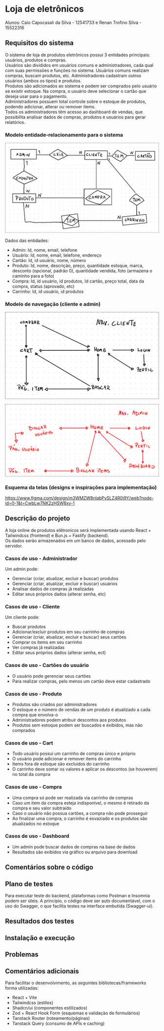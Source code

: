 # Loja de eletrônicos
Alunos: Caio Capocasali da Silva - 12541733 e Renan Trofino Silva - 15522316

## Requisitos do sistema
O sistema de loja de produtos eletrônicos possui 3 entidades principais: usuários, produtos e compras. </br>
Usuários são divididos em usuários comuns e administradores, cada qual com suas permissões e funções no sistema. Usuários comuns realizam compras, buscam produtos, etc. Administradores cadastram outros usuários (ambos os tipos) e produtos. </br>
Produtos são adicionados ao sistema e podem ser comprados pelo usuário se existir estoque. Na compra, o usuário deve selecionar o cartão que deseja usar para o pagamento. </br>
Administradores possuem total controle sobre o estoque de produtos, podendo adicionar, alterar ou remover items. </br>
Todos os administradores têm acesso ao dashboard de vendas, que possibilita analisar dados de compras, produtos e usuários para gerar relatórios. </br>

### Modelo entidade-relacionamento para o sistema

![MER](./diagramas/MER.png)

Dados das entidades:</br>
- Admin: Id, nome, email, telefone
- Usuário: Id, nome, email, telefone, endereço
- Cartão: Id, id usuário, nome, número
- Produto: Id, nome, descrição, preço, quantidade estoque, marca, desconto (opcional, padrão 0), quantidade vendida, foto (armazena o caminho para a foto)
- Compra: Id, id usuário, id produtos, Id cartão, preço total, data da compra, status (aprovado, etc)
- Carrinho: Id, id usuário, id produtos

### Modelo de navegação (cliente e admin)
![Navegação cliente](./diagramas/nav_cliente.png)
</br>

![Navegação admin](./diagramas/nav_admin.png)

### Esquema da telas (designs e inspirações para implementação)
https://www.figma.com/design/m3WMZW8nlabPySLZ4R0j9Y/web?node-id=0-1&t=CwbLw7NK2zHSW6xv-1

## Descrição do projeto
A loja online de produtos elêtronicos será implementada usando React + Tailwindcss (frontend) e Bun.js + Fastify (backend). </br>
Os dados serão armazenados em um banco de dados, acessado pelo servidor. </br>

### Casos de uso - Administrador
Um admin pode: </br>
- Gerenciar (criar, atualizar, excluir e buscar) produtos
- Gerenciar (criar, atualizar, excluir e buscar) usuários
- Analisar dados de compras já realizadas
- Editar seus próprios dados (alterar senha, etc)

### Casos de uso - Cliente
Um cliente pode: </br>
- Buscar produtos
- Adicionar/excluir produtos em seu carrinho de compras
- Gerenciar (criar, atualizar, excluir e buscar) seus cartões
- Comprar os items em seu carrinho
- Ver compras já realizadas
- Editar seus próprios dados (alterar senha, ect)

### Casos de uso - Cartões do usuário
- O usuário pode gerenciar seus cartões
- Para realizar compras, pelo menos um cartão deve estar cadastrado

### Casos de uso - Produto
- Produtos são criados por administradores
- O estoque e o número de vendas de um produto é atualizado a cada compra que envolva-o
- Administradores podem atribuir descontos aos produtos
- Produtos sem estoque podem ser buscados e exibidos, mas não comprados

### Casos de uso - Cart
- Todo usuário possui um carrinho de compras único e próprio
- O usuário pode adicionar e remover items do carrinho
- Items fora de estoque são excluídos do carrinho
- O carrinho deve somar os valores e aplicar os descontos (se houverem) no total da compra

### Casos de uso - Compra
- Uma compra só pode ser realizada via carrinho de compras
- Caso um item da compra esteja indisponível, o mesmo é retirado da compra e seu valor subtraído
- Caso o usuário não possua cartões, a compra não pode prosseguir
- Ao finalizar uma compra, o carrinho é esvaziado e os produtos são atualizados no estoque

### Casos de uso - Dashboard
- Um admin pode buscar dados de compras na base de dados
- Resultados são exibidos via gráfico ou arquivo para download

## Comentários sobre o código

## Plano de testes
Para executar teste do backend, plataformas como Postman e Insomnia podem ser úteis. A princípio, o código deve ser auto documentável, com o uso do Swagger, o que facilita testes na interface embutida (Swagger-ui).

## Resultados dos testes

## Instalação e execução

## Problemas

## Comentários adicionais
Para facilitar o desenvolvimento, as seguintes bibliotecas/frameworks forma utilizadas: <br/>
- React + Vite
- Tailwindcss (estilos)
- Shadcn/ui (componentes estilizados)
- Zod + React Hook Form (esquemas e validação de formulários)
- Tanstack Router (roteamento/páginas)
- Tanstack Query (consumo de APIs e caching)
